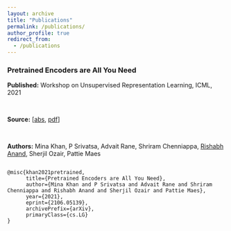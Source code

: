 ```yaml
---
layout: archive
title: "Publications"
permalink: /publications/
author_profile: true
redirect_from:
  - /publications
---
```


### Pretrained Encoders are All You Need
**Published:** Workshop on Unsupervised Representation Learning, ICML, 2021

<br>

**Source:** [[abs](https://arxiv.org/abs/2106.05139), [pdf](https://arxiv.org/pdf/2106.05139)]

<br>

**Authors:** Mina Khan, P Srivatsa, Advait Rane, Shriram Chenniappa, <u>Rishabh Anand</u>, Sherjil Ozair, Pattie Maes

<code>
@misc{khan2021pretrained,
      title={Pretrained Encoders are All You Need}, 
      author={Mina Khan and P Srivatsa and Advait Rane and Shriram Chenniappa and Rishabh Anand and Sherjil Ozair and Pattie Maes},
      year={2021},
      eprint={2106.05139},
      archivePrefix={arXiv},
      primaryClass={cs.LG}
}
</code>